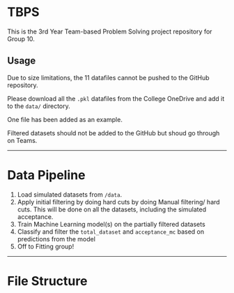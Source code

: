 # TBPS
This is the 3rd Year Team-based Problem Solving project repository for Group 10. 

Usage
---
Due to size limitations, the 11 datafiles cannot be pushed to the GitHub repository.

Please download all the `.pkl` datafiles from the College OneDrive and add it to the `data/` directory.

One file has been added as an example.

Filtered datasets should not be added to the GitHub but shoud go through on Teams.

---

# Data Pipeline
1. Load simulated datasets from `/data`.
2. Apply initial filtering by doing hard cuts by doing Manual filtering/ hard cuts. This will be done on all the datasets, including the simulated acceptance.
3. Train Machine Learning model(s) on the partially filtered datasets
4. Classify and filter the `total_dataset` and `acceptance_mc` based on predictions from the model
5. Off to Fitting group!

---
# File Structure

